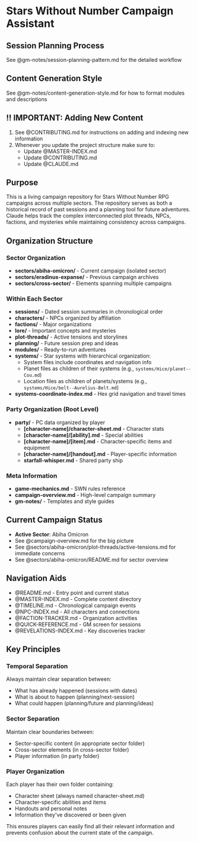 
# Stars Without Number Campaign Assistant

## Session Planning Process

See @gm-notes/session-planning-pattern.md for the detailed workflow

## Content Generation Style

See @gm-notes/content-generation-style.md for how to format modules and descriptions

## ‼️ IMPORTANT: Adding New Content

1. See @CONTRIBUTING.md for instructions on adding and indexing new information
2. Whenever you update the project structure make sure to: 
   - Update @MASTER-INDEX.md
   - Update @CONTRIBUTING.md
   - Update @CLAUDE.md

## Purpose
This is a living campaign repository for Stars Without Number RPG campaigns across multiple sectors. The repository serves as both a historical record of past sessions and a planning tool for future adventures. Claude helps track the complex interconnected plot threads, NPCs, factions, and mysteries while maintaining consistency across campaigns.

## Organization Structure

### Sector Organization
- **sectors/abiha-omicron/** - Current campaign (isolated sector)
- **sectors/eradinus-expanse/** - Previous campaign archives
- **sectors/cross-sector/** - Elements spanning multiple campaigns

### Within Each Sector
- **sessions/** - Dated session summaries in chronological order
- **characters/** - NPCs organized by affiliation
- **factions/** - Major organizations
- **lore/** - Important concepts and mysteries
- **plot-threads/** - Active tensions and storylines
- **planning/** - Future session prep and ideas
- **modules/** - Ready-to-run adventures
- **systems/** - Star systems with hierarchical organization:
  - System files include coordinates and navigation info
  - Planet files as children of their systems (e.g., `systems/Hice/planet--Cou.md`)
  - Location files as children of planets/systems (e.g., `systems/Hice/belt--Aurelius-Belt.md`)
- **systems-coordinate-index.md** - Hex grid navigation and travel times

### Party Organization (Root Level)
- **party/** - PC data organized by player
  - **[character-name]/character-sheet.md** - Character stats
  - **[character-name]/[ability].md** - Special abilities  
  - **[character-name]/[item].md** - Character-specific items and equipment
  - **[character-name]/[handout].md** - Player-specific information
  - **starfall-whisper.md** - Shared party ship

### Meta Information
- **game-mechanics.md** - SWN rules reference
- **campaign-overview.md** - High-level campaign summary
- **gm-notes/** - Templates and style guides

## Current Campaign Status
- **Active Sector**: Abiha Omicron
- See @campaign-overview.md for the big picture
- See @sectors/abiha-omicron/plot-threads/active-tensions.md for immediate concerns
- See @sectors/abiha-omicron/README.md for sector overview

## Navigation Aids
- @README.md - Entry point and current status
- @MASTER-INDEX.md - Complete content directory
- @TIMELINE.md - Chronological campaign events
- @NPC-INDEX.md - All characters and connections
- @FACTION-TRACKER.md - Organization activities
- @QUICK-REFERENCE.md - GM screen for sessions
- @REVELATIONS-INDEX.md - Key discoveries tracker

## Key Principles

### Temporal Separation
Always maintain clear separation between:
- What has already happened (sessions with dates)
- What is about to happen (planning/next-session)
- What could happen (planning/future and planning/ideas)

### Sector Separation
Maintain clear boundaries between:
- Sector-specific content (in appropriate sector folder)
- Cross-sector elements (in cross-sector folder)
- Player information (in party folder)

### Player Organization
Each player has their own folder containing:
- Character sheet (always named character-sheet.md)
- Character-specific abilities and items
- Handouts and personal notes
- Information they've discovered or been given

This ensures players can easily find all their relevant information and prevents confusion about the current state of the campaign.
